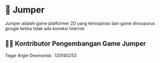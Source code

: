 # :runner: Jumper 
Jumper adalah game platformer 2D yang terinspirasi dari game dinosaurus google ketika tidak ada koneksi internet

## :technologist: Kontributor Pengembangan Game Jumper
Tegar Argie Desmonda : 120140253
